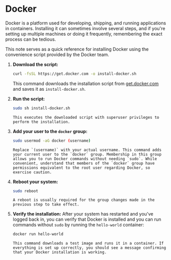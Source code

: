 # Docker

Docker is a platform used for developing, shipping, and running applications in containers. Installing it can sometimes involve several steps, and if you're setting up multiple machines or doing it frequently, remembering the exact process can be tedious.

This note serves as a quick reference for installing Docker using the convenience script provided by the Docker team.

1.  **Download the script:**
    ```sh
    curl -fsSL https://get.docker.com -o install-docker.sh
    ```
    This command downloads the installation script from [get.docker.com](https://get.docker.com) and saves it as `install-docker.sh`.

2.  **Run the script:**
    ```sh
    sudo sh install-docker.sh
    ```

    ```admonish info
    This executes the downloaded script with superuser privileges to perform the installation.
    ```
3.  **Add your user to the `docker` group:**
    ```sh
    sudo usermod -aG docker (username)
    ```

    ```admonish warning
    Replace `(username)` with your actual username. This command adds your current user to the `docker` group. Membership in this group allows you to run Docker commands without needing `sudo`. While convenient, understand that members of the `docker` group have permissions equivalent to the root user regarding Docker, so exercise caution.
    ```

4.  **Reboot your system:**
    ```sh
    sudo reboot
    ```

    ```admonish tip
    A reboot is usually required for the group changes made in the previous step to take effect.
    ```

5.  **Verify the installation:**
    After your system has restarted and you've logged back in, you can verify that Docker is installed and you can run commands without `sudo` by running the `hello-world` container:
    ```sh
    docker run hello-world
    ```

    ```admonish info
    This command downloads a test image and runs it in a container. If everything is set up correctly, you should see a message confirming that your Docker installation is working.
    ```
